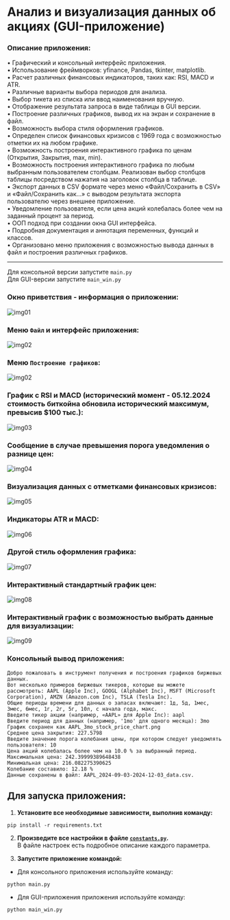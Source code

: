 # Анализ и визуализация данных об акциях (GUI-приложение)

### Описание приложения:

• Графический и консольный интерфейс приложения.  
• Использование фреймворков: yfinance, Pandas, tkinter, matplotlib.  
• Расчет различных финансовых индикаторов, таких как: RSI, MACD и ATR.  
• Различные варианты выбора периодов для анализа.  
• Выбор тикета из списка или ввод наименования вручную.  
• Отображение результата запроса в виде таблицы в GUI версии.  
• Построение различных графиков, вывод их на экран и сохранение в файл.  
• Возможность выбора стиля оформления графиков.  
• Определен список финансовых кризисов с 1969 года с возможностью отметки их на любом графике.  
• Возможность построения интерактивного графика по ценам (Открытия, Закрытия, max, min).  
• Возможность построения интерактивного графика по любым выбранным пользователем столбцам. Реализован выбор столбцов таблицы посредством нажатия на заголовок столбца в таблице.  
• Экспорт данных в CSV формате через меню «Файл/Сохранить в CSV» и «Файл/Сохранить как...» с выводом результата экспорта пользователю через внешнее приложение.  
• Уведомление пользователя, если цена акций колебалась более чем на заданный процент за период.  
• ООП подход при создании окна GUI интерфейса.  
• Подробная документация и аннотация переменных, функций и классов.  
• Организовано меню приложения с возможностью вывода данных в файл и построения различных графиков.  

---

Для консольной версии запустите `main.py`  
Для GUI-версии запустите `main_win.py`  

### Окно приветствия - информация о приложении:
![img01](https://github.com/Topotun77/stock_data_analysis/blob/master/ScreenShots/n001.jpg?raw=true)
### Меню `Файл` и интерфейс приложения:
![img02](https://github.com/Topotun77/stock_data_analysis/blob/master/ScreenShots/n005.jpg?raw=true)
### Меню `Построение графиков`:
![img02](https://github.com/Topotun77/stock_data_analysis/blob/master/ScreenShots/n010.jpg?raw=true)
### График с RSI и MACD (исторический момент - 05.12.2024 стоимость биткойна обновила исторический максимум, превысив $100 тыс.):
![img03](https://github.com/Topotun77/stock_data_analysis/blob/master/ScreenShots/n006.jpg?raw=true)
### Сообщение в случае превышения порога уведомления о разнице цен:
![img04](https://github.com/Topotun77/stock_data_analysis/blob/master/ScreenShots/n004.jpg?raw=true)
### Визуализация данных с отметками финансовых кризисов:
![img05](https://github.com/Topotun77/stock_data_analysis/blob/master/ScreenShots/n007.jpg?raw=true)
### Индикаторы ATR и MACD:
![img06](https://github.com/Topotun77/stock_data_analysis/blob/master/ScreenShots/n008.jpg?raw=true)
### Другой стиль оформления графика:
![img07](https://github.com/Topotun77/stock_data_analysis/blob/master/ScreenShots/n009.jpg?raw=true)
### Интерактивный стандартный график цен:
![img08](https://github.com/Topotun77/stock_data_analysis/blob/master/ScreenShots/n012.jpg?raw=true)
### Интерактивный график с возможностью выбрать данные для визуализации:
![img09](https://github.com/Topotun77/stock_data_analysis/blob/master/ScreenShots/n011.jpg?raw=true)

### Консольный вывод приложения:
```
Добро пожаловать в инструмент получения и построения графиков биржевых данных.
Вот несколько примеров биржевых тикеров, которые вы можете рассмотреть: AAPL (Apple Inc), GOOGL (Alphabet Inc), MSFT (Microsoft Corporation), AMZN (Amazon.com Inc), TSLA (Tesla Inc).
Общие периоды времени для данных о запасах включают: 1д, 5д, 1мес, 3мес, 6мес, 1г, 2г, 5г, 10л, с начала года, макс.
Введите тикер акции (например, «AAPL» для Apple Inc): aapl
Введите период для данных (например, '1mo' для одного месяца): 3mo
График сохранен как AAPL_3mo_stock_price_chart.png
Среднее цена закрытия: 227.5798
Введите значение порога колебания цены, при котором следует уведомлять пользователя: 10
Цена акций колебалась более чем на 10.0 % за выбранный период.
Максимальная цена: 242.39999389648438
Минимальная цена: 216.082275390625
Колебание составило: 12.18 %
Данные сохранены в файл: AAPL_2024-09-03-2024-12-03_data.csv.
```


## Для запуска приложения:
1. **Установите все необходимые зависимости, выполнив команду:**  
```
pip install -r requirements.txt
```
2. **Произведите все настройки в файле [`constants.py`](https://github.com/Topotun77/stock_data_analysis/blob/master/constants.py).**  
В файле настроек есть подробное описание каждого параметра.

3. **Запустите приложение командой:**  
- Для консольного приложения используйте команду:
```
python main.py
```
- Для GUI-приложения приложения используйте команду:
```
python main_win.py
```
